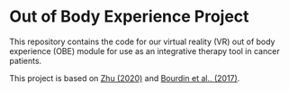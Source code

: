 # Out of Body Experience Project

This repository contains the code for our virtual reality (VR) out of body experience (OBE) module for use as an integrative therapy tool in cancer patients.

This project is based on [Zhu (2020)](https://ecommons.cornell.edu/server/api/core/bitstreams/9148c48c-1c7a-47c5-8c26-f769b0859282/content) and [Bourdin et al., (2017)](https://journals.plos.org/plosone/article?id=10.1371/journal.pone.0169343).


